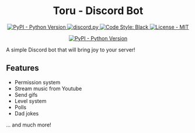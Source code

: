 <h1 align="center">
  Toru - Discord Bot
</h1>

<p align="center">
  <a href="https://www.python.org/downloads/">
    <img alt="PyPI - Python Version" src="https://img.shields.io/badge/python-3.9-blue">
  </a>
  <a href="https://github.com/Rapptz/discord.py/">
     <img src="https://img.shields.io/badge/discord-py-purple.svg" alt="discord.py">
  </a>
  <a href="https://github.com/psf/black">
    <img src="https://img.shields.io/badge/code%20style-black-000000.svg" alt="Code Style: Black">
  </a>
  <a href="LICENSE">
    <img src="https://img.shields.io/github/license/Puh00/Resident-Evil-5-Trainer?style=plastic)" alt="License - MIT">
  </a>
</p>

<p align="center">
  <a href="https://hub.docker.com/r/puh00/toru-bot">
    <img alt="PyPI - Python Version" src="https://dockeri.co/image/puh00/toru-bot">
  </a>
</p>


A simple Discord bot that will bring joy to your server!

## Features
- Permission system
- Stream music from Youtube
- Send gifs
- Level system
- Polls
- Dad jokes

... and much more!
